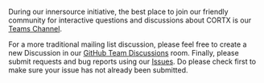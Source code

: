 During our innersource initiative, the best place to join our friendly community for interactive questions and discussions about CORTX is our [Teams Channel](https://teams.microsoft.com/l/team/19%3a036ef7d2196f4c3dbe2e73ce26672240%40thread.tacv2/conversations?groupId=8a78203a-8c7a-42ad-b964-6fbbdc900bfb&tenantId=d466216a-c643-434a-9c2e-057448c17cbe).  

For a more traditional mailing list discussion, please feel free to create a new Discussion in our [GitHub Team Discussions](https://github.com/orgs/Seagate/teams/seagate-cortx-innersource/discussions) room.  Finally, please submit requests and bug reports using our [Issues](../../../issues).  Do please check first to make sure your issue has not already been submitted.
